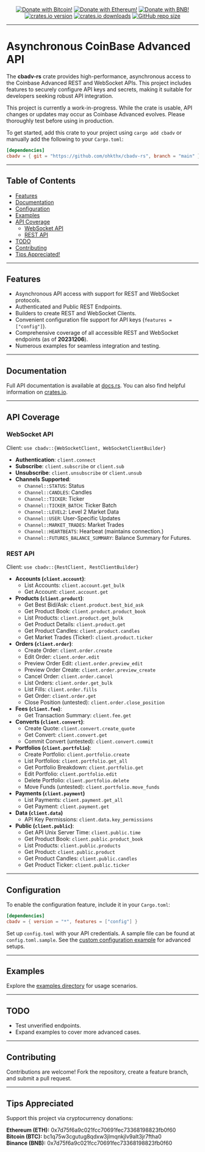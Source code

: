 <p align="center">
    <a href="https://github.com/Ohkthx/cbadv-rs#tips-appreciated" title="Donate with Bitcoin!">
        <img src="https://img.shields.io/badge/donate-black?style=for-the-badge&logo=bitcoin&logoColor=f38ba8&label=BITCOIN&labelColor=11111b&color=f38ba8"
            alt="Donate with Bitcoin!"></a>
    <a href="https://github.com/Ohkthx/cbadv-rs#tips-appreciated" title="Donate with Ethereum!">
        <img src="https://img.shields.io/badge/donate-black?style=for-the-badge&logo=ethereum&logoColor=fab387&label=ETHEREUM&labelColor=11111b&color=fab387"
            alt="Donate with Ethereum!"></a>
    <a href="https://github.com/Ohkthx/cbadv-rs#tips-appreciated" title="Donate with BNB (Binance)!">
        <img src="https://img.shields.io/badge/donate-black?style=for-the-badge&logo=binance&logoColor=f9e2af&label=BINANCE&labelColor=11111b&color=f9e2af"
            alt="Donate with BNB!"></a>
<br>
    <a href="https://crates.io/crates/cbadv" title="crates.io version.">
        <img src="https://img.shields.io/crates/v/cbadv?style=for-the-badge&logoColor=89b4fa&labelColor=11111b&color=89b4fa"
            alt="crates.io version"></a>
    <a href="https://crates.io/crates/cbadv" title="crates.io download counter.">
        <img src="https://img.shields.io/crates/d/cbadv?style=for-the-badge&logoColor=89dceb&labelColor=11111b&color=89dceb"
            alt="crates.io downloads"></a>
    <a href="https://github.com/ohkthx/cbadv-rs" title="Size of the repo!">
        <img src="https://img.shields.io/github/repo-size/Ohkthx/cbadv-rs?style=for-the-badge&logoColor=a6e3a1&labelColor=11111b&color=a6e3a1"
            alt="GitHub repo size"></a>
</p>

---

# Asynchronous CoinBase Advanced API

The **cbadv-rs** crate provides high-performance, asynchronous access to the Coinbase Advanced REST and WebSocket APIs. This project includes features to securely configure API keys and secrets, making it suitable for developers seeking robust API integration.

This project is currently a work-in-progress. While the crate is usable, API changes or updates may occur as Coinbase Advanced evolves. Please thoroughly test before using in production.

To get started, add this crate to your project using `cargo add cbadv` or manually add the following to your `Cargo.toml`:

```toml
[dependencies]
cbadv = { git = "https://github.com/ohkthx/cbadv-rs", branch = "main" }
```

---

## Table of Contents

- [Features](#features)
- [Documentation](#documentation)
- [Configuration](#configuration)
- [Examples](#examples)
- [API Coverage](#api-coverage)
  - [WebSocket API](#websocket-api)
  - [REST API](#rest-api)
- [TODO](#todo)
- [Contributing](#contributing)
- [Tips Appreciated!](#tips-appreciated)

---

## Features

- Asynchronous API access with support for REST and WebSocket protocols.
- Authenticated and Public REST Endpoints.
- Builders to create REST and WebSocket Clients.
- Convenient configuration file support for API keys (`features = ["config"]`).
- Comprehensive coverage of all accessible REST and WebSocket endpoints (as of **20231206**).
- Numerous examples for seamless integration and testing.

---

## Documentation

Full API documentation is available at [docs.rs](https://docs.rs/cbadv/latest/cbadv/). You can also find helpful information on [crates.io](https://crates.io/crates/cbadv).

---

## API Coverage

### WebSocket API

Client: `use cbadv::{WebSocketClient, WebSocketClientBuilder}`

- **Authentication**: `client.connect`
- **Subscribe**: `client.subscribe` or `client.sub`
- **Unsubscribe**: `client.unsubscribe` or `client.unsub`
- **Channels Supported**:
  - `Channel::STATUS`: Status
  - `Channel::CANDLES`: Candles
  - `Channel::TICKER`: Ticker
  - `Channel::TICKER_BATCH`: Ticker Batch
  - `Channel::LEVEL2`: Level 2 Market Data
  - `Channel::USER`: User-Specific Updates
  - `Channel::MARKET_TRADES`: Market Trades
  - `Channel::HEARTBEATS`: Hearbeat (maintains connection.)
  - `Channel::FUTURES_BALANCE_SUMMARY`: Balance Summary for Futures.

### REST API

Client: `use cbadv::{RestClient, RestClientBuilder}`

- **Accounts (`client.account`)**:
  - List Accounts: `client.account.get_bulk`
  - Get Account: `client.account.get`
- **Products (`client.product`)**:
  - Get Best Bid/Ask: `client.product.best_bid_ask`
  - Get Product Book: `client.product.product_book`
  - List Products: `client.product.get_bulk`
  - Get Product Details: `client.product.get`
  - Get Product Candles: `client.product.candles`
  - Get Market Trades (Ticker): `client.product.ticker`
- **Orders (`client.order`)**:
  - Create Order: `client.order.create`
  - Edit Order: `client.order.edit`
  - Preview Order Edit: `client.order.preview_edit`
  - Preview Order Create: `client.order.preview_create`
  - Cancel Order: `client.order.cancel`
  - List Orders: `client.order.get_bulk`
  - List Fills: `client.order.fills`
  - Get Order: `client.order.get`
  - Close Position (untested): `client.order.close_position`
- **Fees (`client.fee`)**:
  - Get Transaction Summary: `client.fee.get`
- **Converts (`client.convert`)**:
  - Create Quote: `client.convert.create_quote`
  - Get Convert: `client.convert.get`
  - Commit Convert (untested): `client.convert.commit`
- **Portfolios (`client.portfolio`)**:
  - Create Portfolio: `client.portfolio.create`
  - List Portfolios: `client.portfolio.get_all`
  - Get Portfolio Breakdown: `client.portfolio.get`
  - Edit Portfolio: `client.portfolio.edit`
  - Delete Portfolio: `client.portfolio.delete`
  - Move Funds (untested): `client.portfolio.move_funds`
- **Payments (`client.payment`)**
  - List Payments: `client.payment.get_all`
  - Get Payment: `client.payment.get`
- **Data (`client.data`)**
  - API Key Permissions: `client.data.key_permissions`
- **Public (`client.public`)**:
  - Get API Unix Server Time: `client.public.time`
  - Get Product Book: `client.public.product_book`
  - List Products: `client.public.products`
  - Get Product: `client.public.product`
  - Get Product Candles: `client.public.candles`
  - Get Product Ticker: `client.public.ticker`

---

## Configuration

To enable the configuration feature, include it in your `Cargo.toml`:

```toml
[dependencies]
cbadv = { version = "*", features = ["config"] }
```

Set up `config.toml` with your API credentials. A sample file can be found at `config.toml.sample`. See the [custom configuration example](https://github.com/Ohkthx/cbadv-rs/tree/main/examples/custom_config.rs) for advanced setups.

---

## Examples

Explore the [examples directory](https://github.com/Ohkthx/cbadv-rs/tree/main/examples/) for usage scenarios.

---

## TODO

- Test unverified endpoints.
- Expand examples to cover more advanced cases.

---

## Contributing

Contributions are welcome! Fork the repository, create a feature branch, and submit a pull request.

---

## Tips Appreciated

Support this project via cryptocurrency donations:

**Ethereum (ETH):** 0x7d75f6a9c021fcc70691fec73368198823fb0f60  
**Bitcoin (BTC):** bc1q75w3cgutug8qdxw3jlmqnkjlv9alt3jr7ftha0  
**Binance (BNB):** 0x7d75f6a9c021fcc70691fec73368198823fb0f60
